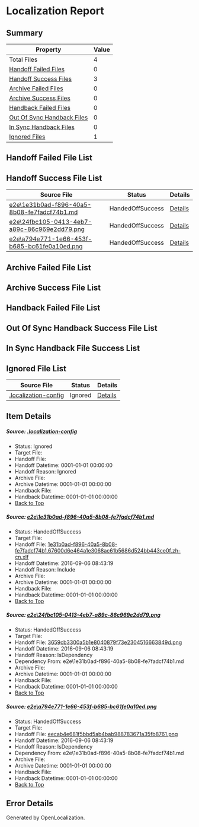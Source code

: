 # <a name='report-top'></a> Localization Report

## Summary
 Property | Value 
 -------- | ----- 
 Total Files | 4
[ Handoff Failed Files ](#handoff-failed-list)| 0
[ Handoff Success Files ](#handoff-success-list)| 3
[ Archive Failed Files ](#archive-failed-list)| 0
[ Archive Success Files ](#archive-success-list)| 0
[ Handback Failed Files ](#handback-failed-list)| 0
[ Out Of Sync Handback Files ](#outofsync-handback-success-list)| 0
[ In Sync Handback Files ](#insync-handback-success-list)| 0
[ Ignored Files ](#ignored-list)| 1

## <a name='handoff-failed-list'></a> Handoff Failed File List

## <a name='handoff-success-list'></a> Handoff Success File List
 Source File | Status | Details 
 ----------- | ------ | ------- 
 [e2e\1e31b0ad-f896-40a5-8b08-fe7fadcf74b1.md](https://github.com/OpenLocalizationTestOrg/ol-test0/blob/1eed33311fb537c92fb37a0b92ceb102efa64c4b/e2e/1e31b0ad-f896-40a5-8b08-fe7fadcf74b1.md) | HandedOffSuccess | [Details](#cce471d94c55999a896ccf9f512b318d6b81fe721)
 [e2e\24fbc105-0413-4eb7-a89c-86c969e2dd79.png](https://github.com/OpenLocalizationTestOrg/ol-test0/blob/1eed33311fb537c92fb37a0b92ceb102efa64c4b/e2e/24fbc105-0413-4eb7-a89c-86c969e2dd79.png) | HandedOffSuccess | [Details](#3659cb3300a5b1e8040879f73e2304516663849d2)
 [e2e\a794e771-1e66-453f-b685-bc61fe0a10ed.png](https://github.com/OpenLocalizationTestOrg/ol-test0/blob/1eed33311fb537c92fb37a0b92ceb102efa64c4b/e2e/a794e771-1e66-453f-b685-bc61fe0a10ed.png) | HandedOffSuccess | [Details](#eecab4e681f5bbd5ab4bab988783671a35fb87613)

## <a name='archive-failed-list'></a> Archive Failed File List

## <a name='archive-success-list'></a> Archive Success File List

## <a name='handback-failed-list'></a> Handback Failed File List

## <a name='outofsync-handback-success-list'></a> Out Of Sync Handback Success File List

## <a name='insync-handback-success-list'></a> In Sync Handback File Success List

## <a name='ignored-list'></a> Ignored File List
 Source File | Status | Details 
 ----------- | ------ | ------- 
 [.localization-config](https://github.com/OpenLocalizationTestOrg/ol-test0/blob/1eed33311fb537c92fb37a0b92ceb102efa64c4b/.localization-config) | Ignored | [Details](#3d4f252ac210baf56311d7e97dcc2db10974dbd20)

## Item Details
##### <a name='3d4f252ac210baf56311d7e97dcc2db10974dbd20'></a> Source: [.localization-config](https://github.com/OpenLocalizationTestOrg/ol-test0/blob/1eed33311fb537c92fb37a0b92ceb102efa64c4b/.localization-config)
* Status: Ignored
* Target File: 
* Handoff File: 
* Handoff Datetime: 0001-01-01 00:00:00
* Handoff Reason: Ignored
* Archive File: 
* Archive Datetime: 0001-01-01 00:00:00
* Handback File: 
* Handback Datetime: 0001-01-01 00:00:00
* [Back to Top](#report-top)

##### <a name='cce471d94c55999a896ccf9f512b318d6b81fe721'></a> Source: [e2e\1e31b0ad-f896-40a5-8b08-fe7fadcf74b1.md](https://github.com/OpenLocalizationTestOrg/ol-test0/blob/1eed33311fb537c92fb37a0b92ceb102efa64c4b/e2e/1e31b0ad-f896-40a5-8b08-fe7fadcf74b1.md)
* Status: HandedOffSuccess
* Target File: 
* Handoff File: [1e31b0ad-f896-40a5-8b08-fe7fadcf74b1.67600d6e464a1e3068ac61b5686d524bb443ce0f.zh-cn.xlf](https://github.com/OpenLocalizationTestOrg/ol-test0-handoff/blob/4e779f2a719495e439da9b744e2309fcadc77aab/ol-handoff/OpenLocalizationTestOrg/ol-test0-zhcn/ci/ht/1e31b0ad-f896-40a5-8b08-fe7fadcf74b1.67600d6e464a1e3068ac61b5686d524bb443ce0f.zh-cn.xlf)
* Handoff Datetime: 2016-09-06 08:43:19
* Handoff Reason: Include
* Archive File: 
* Archive Datetime: 0001-01-01 00:00:00
* Handback File: 
* Handback Datetime: 0001-01-01 00:00:00
* [Back to Top](#report-top)

##### <a name='3659cb3300a5b1e8040879f73e2304516663849d2'></a> Source: [e2e\24fbc105-0413-4eb7-a89c-86c969e2dd79.png](https://github.com/OpenLocalizationTestOrg/ol-test0/blob/1eed33311fb537c92fb37a0b92ceb102efa64c4b/e2e/24fbc105-0413-4eb7-a89c-86c969e2dd79.png)
* Status: HandedOffSuccess
* Target File: 
* Handoff File: [3659cb3300a5b1e8040879f73e2304516663849d.png](https://github.com/OpenLocalizationTestOrg/ol-test0-handoff/blob/4e779f2a719495e439da9b744e2309fcadc77aab/ol-handoff/OpenLocalizationTestOrg/ol-test0-zhcn/ci/ht/3659cb3300a5b1e8040879f73e2304516663849d.png)
* Handoff Datetime: 2016-09-06 08:43:19
* Handoff Reason: IsDependency
* Dependency From: e2e\1e31b0ad-f896-40a5-8b08-fe7fadcf74b1.md
* Archive File: 
* Archive Datetime: 0001-01-01 00:00:00
* Handback File: 
* Handback Datetime: 0001-01-01 00:00:00
* [Back to Top](#report-top)

##### <a name='eecab4e681f5bbd5ab4bab988783671a35fb87613'></a> Source: [e2e\a794e771-1e66-453f-b685-bc61fe0a10ed.png](https://github.com/OpenLocalizationTestOrg/ol-test0/blob/1eed33311fb537c92fb37a0b92ceb102efa64c4b/e2e/a794e771-1e66-453f-b685-bc61fe0a10ed.png)
* Status: HandedOffSuccess
* Target File: 
* Handoff File: [eecab4e681f5bbd5ab4bab988783671a35fb8761.png](https://github.com/OpenLocalizationTestOrg/ol-test0-handoff/blob/4e779f2a719495e439da9b744e2309fcadc77aab/ol-handoff/OpenLocalizationTestOrg/ol-test0-zhcn/ci/ht/eecab4e681f5bbd5ab4bab988783671a35fb8761.png)
* Handoff Datetime: 2016-09-06 08:43:19
* Handoff Reason: IsDependency
* Dependency From: e2e\1e31b0ad-f896-40a5-8b08-fe7fadcf74b1.md
* Archive File: 
* Archive Datetime: 0001-01-01 00:00:00
* Handback File: 
* Handback Datetime: 0001-01-01 00:00:00
* [Back to Top](#report-top)


## Error Details

Generated by OpenLocalization.
